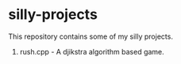 # silly-projects
This repository contains some of my silly projects.
1. rush.cpp - A djikstra algorithm based game.
